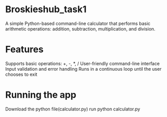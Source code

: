 # Broskieshub_task1
A simple Python-based command-line calculator that performs basic arithmetic operations: addition, subtraction, multiplication, and division.
# Features
Supports basic operations: +, -, *, /
User-friendly command-line interface
Input validation and error handling
Runs in a continuous loop until the user chooses to exit

# Running the app
Download the python file(calculator.py)
run python calculator.py
